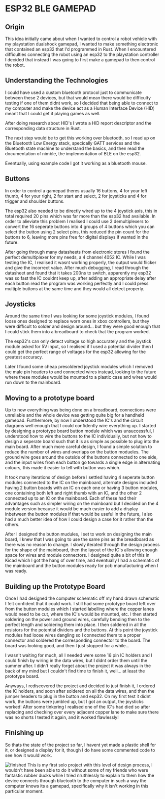 # ESP32 BLE GAMEPAD
## Origin
This idea initially came about when I wanted to control a robot vehicle with my playstation dualshock gamepad, I wanted to make something electronic that contained an esp32 that I'd programmed in Rust.
When I encountered difficulties connecting the robot using an esp32 to the playstation controller I decided that instead I was going to first make a gamepad to then control the robot.

## Understanding the Technologies
I could have used a custom bluetooth protocol just to communicate between these 2 devices, but that would mean there would be difficulty testing if one of them didnt work, so I decided that being able to connect to my computer and make the device act as a Human Interface Device (HID) meant that I could get it playing games as well.

After doing research about HID's I wrote a HID report descriptor and the corresponding data structure in Rust.

The next step would be to get this working over bluetooth, so I read up on the Bluetooth Low Energy stack, specically GATT services and the Bluetooth state machine to understand the basics, and then read the documentation of nimble, the implementation of BLE on the esp32. 

Eventually, using example code I got it working as a bluetooth mouse.

## Buttons

In order to control a gamepad theres usually 16 buttons, 4 for your left thumb, 4 for your right, 2 for start and select, 2 for joysticks and 4 for trigger and shoulder buttons.

The esp32 also needed to be directly wired up to the 4 joystick axis, this in total required 20 pins which was far more than the esp32 had available.
In order to alieviate this problem I realised I could use 2 demultiplexers to convert the 16 seperate buttons into 4 groups of 4 buttons which you can select the button using 2 select pins, this reduced the pin count for the buttons to 6, leaving more pins free for digital displays if wanted in the future.

After going through many datasheets from electronic stores I found the perfect demultiplexer for my needs, a 4 channel 4052 IC. While I was testing the IC, I realised it wasnt working properly, the output would flicker and give the incorrect value. After much debugging, I read through the datasheet and found that it takes 200ns to switch, apparently my esp32 was so fast the IC couldnt keep up, after adding an appropriate delay after each button read the program was working perfectly and I could press multiple buttons at the same time and they would all detect properly.


## Joysticks

Around the same time I was looking for some joystick modules, I found loose ones designed to replace worn ones in xbox controllers, but they were difficult to solder and design around... but they were good enough that I could stick them into a breadboard to check that the program worked.

The esp32's can only detect voltage so high accurately and the joystick module asked for 5V input, so I realised if I used a potential divider then I could get the perfect range of voltages for the esp32 allowing for the greatest accuracy.

Later I found some cheap presoldered joystick modules which I removed the male pin headers to and connected wires instead, looking to the future where these modules would be mounted to a plastic case and wires would run down to the mainboard.

## Moving to a prototype board

Up to now everything was being done on a breadboard, connections were unreliable and the whole device was getting quite big for a handheld gamepad. Furthermore, by now I understood the IC's and the circuit diagrams well enough that I could confidently wire everything up. I started by designing a prototype board button module which was unsuccessful, I understood how to wire the buttons to the IC individually, but not how to design a seperate board such that it is as simple as possible to plug into the main board. After much more careful design, I found a simple solution to reduce the number of wires and overlaps on the button modueles. The ground wire goes around the outside of the buttons connected to one side, and the input wires from each button go towards a single edge in alternating colours, this made it easier to tell with button was which.

It took many iterations of design before I settled having 4 seperate button modules connected to the IC on the mainboard, alternate designs included having 2 button boards with an IC on each one or having 3 button modules, one containing both left and right thumb with an IC, and the other 2 connected up to an IC on the mainboard. Each of these had their advantages such as simpler wiring on the mainboard but I decided on the 4 module version because it would be much easier to add a display inbetween the button modules if that would be useful in the future, I also had a much better idea of how I could design a case for it rather than the others.

After I designed the button mudules, I set to work on designing the main board, I knew that I was going to use the same pins as the breadboard as there was no reason to change. I slowly iterated through the design process for the shape of the mainboard, then the layout of the IC's allowing enough space for wires and module connectors.
I designed quite a bit of this in Kicad which I got the hang of over time, and eventually I had a schematic of the mainboard and the button modules ready for pcb manufacturing when I was ready.

## Building up the Prototype Board

Once I had designed the computer schematic off my hand drawn schematic I felt confident that it could work. I still had some prototype board left over from the button modules which I started labelling where the copper lanes would need to be cut, where the IC's would be mounted, etc. I then started soldering on the power and ground wires, carefully bending then to the perfect length and soldering them into place. I then soldered in all the resistors for the potential dividers and the buttons. At this point the joystick modules had loose wires dangling so I connected them to a proper connector and soldered the corresponding connector to the board. The board was looking good, and then I just stopped for a while...

I wasn't waiting for much, all I needed were some 16 pin IC holders and I could finish by wiring in the data wires, but I didnt order them until the summer after. I didn't really forget about the project it was always in the back of my mind but I couldn't find time to finish it, well... at least the prototype board.

Anyways, I rediscovered the project and decided to just finish it, I ordered the IC holders, and soon after soldered on all the data wires, and then the jumper headers to plug in the button and esp32. On my first test it didnt work, the buttons were jumbled up, but I got an output, the joysticks worked! After some tinkering I realised one of the IC's had died so after replacing and checking over every adjacent copper lane to make sure there was no shorts I tested it again, and it worked flawlessly!

## Finishing up
So thats the state of the project so far, I havent yet made a plastic shell for it, or designed a display for it, though I do have some commented code to see how it would work.

![finished](docs/finished%204.jpeg)
This is my first solo project with this level of design process, I wouldn't have been able to do it without some of my friends who were fantastic rubber ducks while I tried nruthlessly to explain to them how the device connects through bluetooth to the computer in such a way the computer knows its a gamepad, specifically why it isn't working in this particular moment.